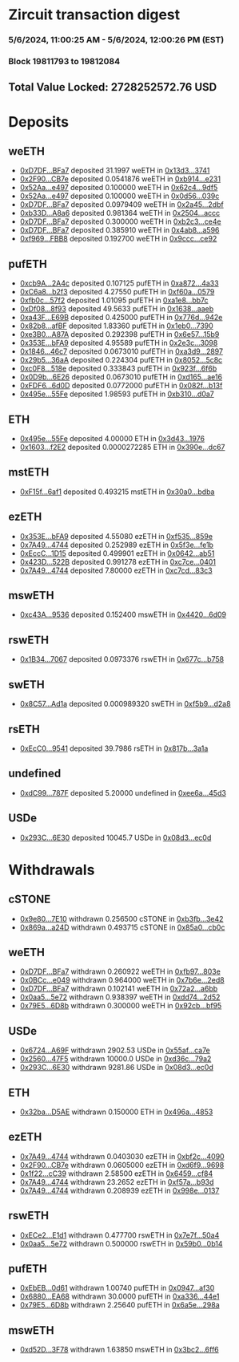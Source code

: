 # Zircuit transaction digest
### 5/6/2024, 11:00:25 AM - 5/6/2024, 12:00:26 PM (EST)
### Block 19811793 to 19812084

## Total Value Locked: 2728252572.76 USD

# Deposits
## weETH
- [0xD7DF...BFa7](https://etherscan.io/address/0xD7DF7E085214743530afF339aFC420c7c720BFa7) deposited 31.1997 weETH in [0x13d3...3741](https://etherscan.io/tx/0xD7DF7E085214743530afF339aFC420c7c720BFa7)
- [0x2F90...CB7e](https://etherscan.io/address/0x2F9035F14D9134bEd45e2642Ae148f673f5eCB7e) deposited 0.0541876 weETH in [0xb914...e231](https://etherscan.io/tx/0x2F9035F14D9134bEd45e2642Ae148f673f5eCB7e)
- [0x52Aa...e497](https://etherscan.io/address/0x52Aa899454998Be5b000Ad077a46Bbe360F4e497) deposited 0.100000 weETH in [0x62c4...9df5](https://etherscan.io/tx/0x52Aa899454998Be5b000Ad077a46Bbe360F4e497)
- [0x52Aa...e497](https://etherscan.io/address/0x52Aa899454998Be5b000Ad077a46Bbe360F4e497) deposited 0.100000 weETH in [0x0d56...039c](https://etherscan.io/tx/0x52Aa899454998Be5b000Ad077a46Bbe360F4e497)
- [0xD7DF...BFa7](https://etherscan.io/address/0xD7DF7E085214743530afF339aFC420c7c720BFa7) deposited 0.0979409 weETH in [0x2a45...2dbf](https://etherscan.io/tx/0xD7DF7E085214743530afF339aFC420c7c720BFa7)
- [0xb33D...A8a6](https://etherscan.io/address/0xb33D6617c96ab9f65cF544C695AE1761b3CFA8a6) deposited 0.981364 weETH in [0x2504...accc](https://etherscan.io/tx/0xb33D6617c96ab9f65cF544C695AE1761b3CFA8a6)
- [0xD7DF...BFa7](https://etherscan.io/address/0xD7DF7E085214743530afF339aFC420c7c720BFa7) deposited 0.300000 weETH in [0xb2c3...ce4e](https://etherscan.io/tx/0xD7DF7E085214743530afF339aFC420c7c720BFa7)
- [0xD7DF...BFa7](https://etherscan.io/address/0xD7DF7E085214743530afF339aFC420c7c720BFa7) deposited 0.385910 weETH in [0x4ab8...a596](https://etherscan.io/tx/0xD7DF7E085214743530afF339aFC420c7c720BFa7)
- [0xf969...FBB8](https://etherscan.io/address/0xf9699f7011b52044509b6266790bf200fABbFBB8) deposited 0.192700 weETH in [0x9ccc...ce92](https://etherscan.io/tx/0xf9699f7011b52044509b6266790bf200fABbFBB8)
## pufETH
- [0xcb9A...2A4c](https://etherscan.io/address/0xcb9A3367bb101EfcDC850fc201aE06F118c52A4c) deposited 0.107125 pufETH in [0xa872...4a33](https://etherscan.io/tx/0xcb9A3367bb101EfcDC850fc201aE06F118c52A4c)
- [0xC6a8...b2f3](https://etherscan.io/address/0xC6a8f0f8379f06Ca34F2f9a76864278105A6b2f3) deposited 4.27550 pufETH in [0xf60a...0579](https://etherscan.io/tx/0xC6a8f0f8379f06Ca34F2f9a76864278105A6b2f3)
- [0xfb0c...57f2](https://etherscan.io/address/0xfb0c342F7eCf343c2AEfC4275Fe4E5f6827457f2) deposited 1.01095 pufETH in [0xa1e8...bb7c](https://etherscan.io/tx/0xfb0c342F7eCf343c2AEfC4275Fe4E5f6827457f2)
- [0xDf08...8f93](https://etherscan.io/address/0xDf089550cbf9BdA6C795258fA288A72999958f93) deposited 49.5633 pufETH in [0x1638...aaeb](https://etherscan.io/tx/0xDf089550cbf9BdA6C795258fA288A72999958f93)
- [0xa43F...E69B](https://etherscan.io/address/0xa43FF3153a539dfEC42d413a5Ba4c85D5fB7E69B) deposited 0.425000 pufETH in [0x776d...942e](https://etherscan.io/tx/0xa43FF3153a539dfEC42d413a5Ba4c85D5fB7E69B)
- [0x82b8...afBF](https://etherscan.io/address/0x82b8EF68CcC8B6f081e07D9c5521C6AD5389afBF) deposited 1.83360 pufETH in [0x1eb0...7390](https://etherscan.io/tx/0x82b8EF68CcC8B6f081e07D9c5521C6AD5389afBF)
- [0xe3B0...A87A](https://etherscan.io/address/0xe3B04b6E862908801D72c0ae66151E6fb9B5A87A) deposited 0.292398 pufETH in [0x6e57...15b9](https://etherscan.io/tx/0xe3B04b6E862908801D72c0ae66151E6fb9B5A87A)
- [0x353E...bFA9](https://etherscan.io/address/0x353E812c3DDC2062f0C08bFAdB06890279d3bFA9) deposited 4.95589 pufETH in [0x2e3c...3098](https://etherscan.io/tx/0x353E812c3DDC2062f0C08bFAdB06890279d3bFA9)
- [0x1846...46c7](https://etherscan.io/address/0x1846f6Da8dFF12473f320485be4f31268A1746c7) deposited 0.0673010 pufETH in [0xa3d9...2897](https://etherscan.io/tx/0x1846f6Da8dFF12473f320485be4f31268A1746c7)
- [0x29b5...36aA](https://etherscan.io/address/0x29b512BEeb415381eBc99B109B28Fc8ABdE036aA) deposited 0.224304 pufETH in [0x8052...5c8c](https://etherscan.io/tx/0x29b512BEeb415381eBc99B109B28Fc8ABdE036aA)
- [0xc0F8...518e](https://etherscan.io/address/0xc0F86396Bde14Bb5c4a0F96Cc3142c79966F518e) deposited 0.333843 pufETH in [0x923f...6f6b](https://etherscan.io/tx/0xc0F86396Bde14Bb5c4a0F96Cc3142c79966F518e)
- [0x0D9b...6E26](https://etherscan.io/address/0x0D9ba2f4621bF6ef4518C310647d4299ba8D6E26) deposited 0.0673010 pufETH in [0xd165...ae16](https://etherscan.io/tx/0x0D9ba2f4621bF6ef4518C310647d4299ba8D6E26)
- [0xFDF6...6d0D](https://etherscan.io/address/0xFDF62902fde60F83b592658bDc8980D749E36d0D) deposited 0.0772000 pufETH in [0x082f...b13f](https://etherscan.io/tx/0xFDF62902fde60F83b592658bDc8980D749E36d0D)
- [0x495e...55Fe](https://etherscan.io/address/0x495eEA99b0815a90914cA6c44956edcb2d5055Fe) deposited 1.98593 pufETH in [0xb310...d0a7](https://etherscan.io/tx/0x495eEA99b0815a90914cA6c44956edcb2d5055Fe)
## ETH
- [0x495e...55Fe](https://etherscan.io/address/0x495eEA99b0815a90914cA6c44956edcb2d5055Fe) deposited 4.00000 ETH in [0x3d43...1976](https://etherscan.io/tx/0x495eEA99b0815a90914cA6c44956edcb2d5055Fe)
- [0x1603...f2E2](https://etherscan.io/address/0x1603Cf3d4F31D542f4A2Dede23EF1e708869f2E2) deposited 0.0000272285 ETH in [0x390e...dc67](https://etherscan.io/tx/0x1603Cf3d4F31D542f4A2Dede23EF1e708869f2E2)
## mstETH
- [0xF15f...6af1](https://etherscan.io/address/0xF15fF1D81E2080F8785110f0e11920860ef26af1) deposited 0.493215 mstETH in [0x30a0...bdba](https://etherscan.io/tx/0xF15fF1D81E2080F8785110f0e11920860ef26af1)
## ezETH
- [0x353E...bFA9](https://etherscan.io/address/0x353E812c3DDC2062f0C08bFAdB06890279d3bFA9) deposited 4.55080 ezETH in [0xf535...859e](https://etherscan.io/tx/0x353E812c3DDC2062f0C08bFAdB06890279d3bFA9)
- [0x7A49...4744](https://etherscan.io/address/0x7A493Be5c2ce014cD049Bf178a1ac0Db1B434744) deposited 0.252989 ezETH in [0x5f3e...fe1b](https://etherscan.io/tx/0x7A493Be5c2ce014cD049Bf178a1ac0Db1B434744)
- [0xEccC...1D15](https://etherscan.io/address/0xEccC484DD4093F62fC24c4725800013FBc2C1D15) deposited 0.499901 ezETH in [0x0642...ab51](https://etherscan.io/tx/0xEccC484DD4093F62fC24c4725800013FBc2C1D15)
- [0x423D...522B](https://etherscan.io/address/0x423DD6Ae22b985E1C901dE632567C71946B2522B) deposited 0.991278 ezETH in [0xc7ce...0401](https://etherscan.io/tx/0x423DD6Ae22b985E1C901dE632567C71946B2522B)
- [0x7A49...4744](https://etherscan.io/address/0x7A493Be5c2ce014cD049Bf178a1ac0Db1B434744) deposited 7.80000 ezETH in [0xc7cd...83c3](https://etherscan.io/tx/0x7A493Be5c2ce014cD049Bf178a1ac0Db1B434744)
## mswETH
- [0xc43A...9536](https://etherscan.io/address/0xc43AD08B0e96F912d3D6C40CBf8B7cE7c1cc9536) deposited 0.152400 mswETH in [0x4420...6d09](https://etherscan.io/tx/0xc43AD08B0e96F912d3D6C40CBf8B7cE7c1cc9536)
## rswETH
- [0x1B34...7067](https://etherscan.io/address/0x1B349196Ba1121da291c43a59F1a47E27FCa7067) deposited 0.0973376 rswETH in [0x677c...b758](https://etherscan.io/tx/0x1B349196Ba1121da291c43a59F1a47E27FCa7067)
## swETH
- [0x8C57...Ad1a](https://etherscan.io/address/0x8C578dB6299dC0e2dc0BcAF716287064B683Ad1a) deposited 0.000989320 swETH in [0xf5b9...d2a8](https://etherscan.io/tx/0x8C578dB6299dC0e2dc0BcAF716287064B683Ad1a)
## rsETH
- [0xEcC0...9541](https://etherscan.io/address/0xEcC0e46F64458ae70DCa30e298d20e3c993D9541) deposited 39.7986 rsETH in [0x817b...3a1a](https://etherscan.io/tx/0xEcC0e46F64458ae70DCa30e298d20e3c993D9541)
## undefined
- [0xdC99...787F](https://etherscan.io/address/0xdC99387267FC7F1DC6317f2b7164586fd2Db787F) deposited 5.20000 undefined in [0xee6a...45d3](https://etherscan.io/tx/0xdC99387267FC7F1DC6317f2b7164586fd2Db787F)
## USDe
- [0x293C...6E30](https://etherscan.io/address/0x293C6937D8D82e05B01335F7B33FBA0c8e256E30) deposited 10045.7 USDe in [0x08d3...ec0d](https://etherscan.io/tx/0x293C6937D8D82e05B01335F7B33FBA0c8e256E30)
# Withdrawals
## cSTONE
- [0x9e80...7E10](https://etherscan.io/address/0x9e80B686D3954EC58A4eBE60F88C6a07206f7E10) withdrawn 0.256500 cSTONE in [0xb3fb...3e42](https://etherscan.io/tx/0x9e80B686D3954EC58A4eBE60F88C6a07206f7E10)
- [0x869a...a24D](https://etherscan.io/address/0x869a3f582F19B4d7B9E69b13D01524F9BFA0a24D) withdrawn 0.493715 cSTONE in [0x85a0...cb0c](https://etherscan.io/tx/0x869a3f582F19B4d7B9E69b13D01524F9BFA0a24D)
## weETH
- [0xD7DF...BFa7](https://etherscan.io/address/0xD7DF7E085214743530afF339aFC420c7c720BFa7) withdrawn 0.260922 weETH in [0xfb97...803e](https://etherscan.io/tx/0xD7DF7E085214743530afF339aFC420c7c720BFa7)
- [0x0BCc...e049](https://etherscan.io/address/0x0BCc8142Af8234bE0fA620Ef7bdef8Aa73A0e049) withdrawn 0.964000 weETH in [0x7b6e...2ed8](https://etherscan.io/tx/0x0BCc8142Af8234bE0fA620Ef7bdef8Aa73A0e049)
- [0xD7DF...BFa7](https://etherscan.io/address/0xD7DF7E085214743530afF339aFC420c7c720BFa7) withdrawn 0.102141 weETH in [0x72a2...a6bb](https://etherscan.io/tx/0xD7DF7E085214743530afF339aFC420c7c720BFa7)
- [0x0aa5...5e72](https://etherscan.io/address/0x0aa52b91cDA4129127726d808bEDeea562635e72) withdrawn 0.938397 weETH in [0xdd74...2d52](https://etherscan.io/tx/0x0aa52b91cDA4129127726d808bEDeea562635e72)
- [0x79E5...6D8b](https://etherscan.io/address/0x79E5d8f9b47ee65FcB23f62607fc24EEa00C6D8b) withdrawn 0.300000 weETH in [0x92cb...bf95](https://etherscan.io/tx/0x79E5d8f9b47ee65FcB23f62607fc24EEa00C6D8b)
## USDe
- [0x6724...A69F](https://etherscan.io/address/0x672449D9DD6fF6Be520352f22A5BbE5Dc66eA69F) withdrawn 2902.53 USDe in [0x55af...ca7e](https://etherscan.io/tx/0x672449D9DD6fF6Be520352f22A5BbE5Dc66eA69F)
- [0x2560...47F5](https://etherscan.io/address/0x2560e18187362f970b19C5E85F71E37fCE5847F5) withdrawn 10000.0 USDe in [0xd36c...79a2](https://etherscan.io/tx/0x2560e18187362f970b19C5E85F71E37fCE5847F5)
- [0x293C...6E30](https://etherscan.io/address/0x293C6937D8D82e05B01335F7B33FBA0c8e256E30) withdrawn 9281.86 USDe in [0x08d3...ec0d](https://etherscan.io/tx/0x293C6937D8D82e05B01335F7B33FBA0c8e256E30)
## ETH
- [0x32ba...D5AE](https://etherscan.io/address/0x32baD4a736D47612F94c977441B4FA101C16D5AE) withdrawn 0.150000 ETH in [0x496a...4853](https://etherscan.io/tx/0x32baD4a736D47612F94c977441B4FA101C16D5AE)
## ezETH
- [0x7A49...4744](https://etherscan.io/address/0x7A493Be5c2ce014cD049Bf178a1ac0Db1B434744) withdrawn 0.0403030 ezETH in [0xbf2c...4090](https://etherscan.io/tx/0x7A493Be5c2ce014cD049Bf178a1ac0Db1B434744)
- [0x2F90...CB7e](https://etherscan.io/address/0x2F9035F14D9134bEd45e2642Ae148f673f5eCB7e) withdrawn 0.0605000 ezETH in [0xd6f9...9698](https://etherscan.io/tx/0x2F9035F14D9134bEd45e2642Ae148f673f5eCB7e)
- [0x1f22...cC39](https://etherscan.io/address/0x1f224d73419f2d63022545c127B3a65c31a2cC39) withdrawn 2.58500 ezETH in [0x6459...cf84](https://etherscan.io/tx/0x1f224d73419f2d63022545c127B3a65c31a2cC39)
- [0x7A49...4744](https://etherscan.io/address/0x7A493Be5c2ce014cD049Bf178a1ac0Db1B434744) withdrawn 23.2652 ezETH in [0xf57a...b93d](https://etherscan.io/tx/0x7A493Be5c2ce014cD049Bf178a1ac0Db1B434744)
- [0x7A49...4744](https://etherscan.io/address/0x7A493Be5c2ce014cD049Bf178a1ac0Db1B434744) withdrawn 0.208939 ezETH in [0x998e...0137](https://etherscan.io/tx/0x7A493Be5c2ce014cD049Bf178a1ac0Db1B434744)
## rswETH
- [0xECe2...E1d1](https://etherscan.io/address/0xECe2c60E11e1eaaa95A18adaDfDb63cC7eDBE1d1) withdrawn 0.477700 rswETH in [0x7e7f...50a4](https://etherscan.io/tx/0xECe2c60E11e1eaaa95A18adaDfDb63cC7eDBE1d1)
- [0x0aa5...5e72](https://etherscan.io/address/0x0aa52b91cDA4129127726d808bEDeea562635e72) withdrawn 0.500000 rswETH in [0x59b0...0b14](https://etherscan.io/tx/0x0aa52b91cDA4129127726d808bEDeea562635e72)
## pufETH
- [0xEbEB...0d61](https://etherscan.io/address/0xEbEBC77018dEDC286fFb6BD6547edc13083A0d61) withdrawn 1.00740 pufETH in [0x0947...af30](https://etherscan.io/tx/0xEbEBC77018dEDC286fFb6BD6547edc13083A0d61)
- [0x6880...EA68](https://etherscan.io/address/0x68808e7822A54C098fed2265B946013D1020EA68) withdrawn 30.0000 pufETH in [0xa336...44e1](https://etherscan.io/tx/0x68808e7822A54C098fed2265B946013D1020EA68)
- [0x79E5...6D8b](https://etherscan.io/address/0x79E5d8f9b47ee65FcB23f62607fc24EEa00C6D8b) withdrawn 2.25640 pufETH in [0x6a5e...298a](https://etherscan.io/tx/0x79E5d8f9b47ee65FcB23f62607fc24EEa00C6D8b)
## mswETH
- [0xd52D...3F78](https://etherscan.io/address/0xd52D391ebDFe9708346FA5017076d5D190493F78) withdrawn 1.63850 mswETH in [0x3bc2...6ff6](https://etherscan.io/tx/0xd52D391ebDFe9708346FA5017076d5D190493F78)
